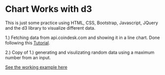 
<h1>Chart Works with d3</h1>

<p>This is just some practice using HTML, CSS, Bootstrap, Javascript, JQuery and the d3 library to visualize different data.</p>

<p>1.) Fetching data from api.coindesk.com and showing it in a line chart. Done following this <a href="https://medium.freecodecamp.org/learn-to-create-a-line-chart-using-d3-js-4f43f1ee716b">Tutorial</a>.</p>

<p>2.) Copy of 1.) generating and visulizating random data using a maximum number from an input.</p>

<a href="https://jenserhardt.github.io/chart-works-with-d3/. ">See the working example here</a>
